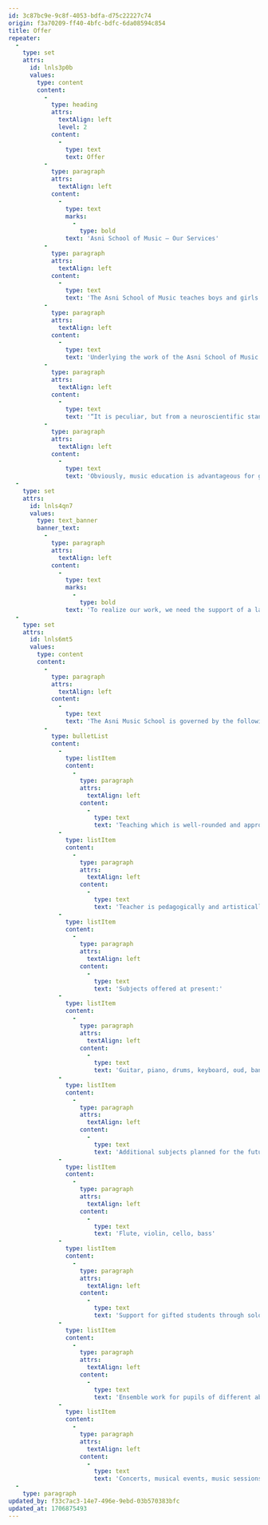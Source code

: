 ```yaml
---
id: 3c87bc9e-9c8f-4053-bdfa-d75c22227c74
origin: f3a70209-ff40-4bfc-bdfc-6da08594c854
title: Offer
repeater:
  -
    type: set
    attrs:
      id: lnls3p0b
      values:
        type: content
        content:
          -
            type: heading
            attrs:
              textAlign: left
              level: 2
            content:
              -
                type: text
                text: Offer
          -
            type: paragraph
            attrs:
              textAlign: left
            content:
              -
                type: text
                marks:
                  -
                    type: bold
                text: 'Asni School of Music – Our Services'
          -
            type: paragraph
            attrs:
              textAlign: left
            content:
              -
                type: text
                text: 'The Asni School of Music teaches boys and girls together regardless of the ideas of gender separation. All children from Asni and the surrounding areas can benefit from the lessons and are cordially welcome to attend.'
          -
            type: paragraph
            attrs:
              textAlign: left
            content:
              -
                type: text
                text: 'Underlying the work of the Asni School of Music is the scientific knowledge that music education has a great influence on the neurological development of children.'
          -
            type: paragraph
            attrs:
              textAlign: left
            content:
              -
                type: text
                text: '“It is peculiar, but from a neuroscientific standpoint, we know that the most useless pastime that humans are capable of – doubtless carefree and unintentional singing – benefits the development of children’s brains greatly.“ Said Professor Dr. Gerald Hüther, leader of the Centre for Neurobiological Research at the University of Göttingen and Mannheim/Heidelberg.'
          -
            type: paragraph
            attrs:
              textAlign: left
            content:
              -
                type: text
                text: 'Obviously, music education is advantageous for general education. It increases mental agility, flexibility, and the ability to concentrate on new subjects. As the Rotman Research Institute in Ontario, Canada has proven, the ability for children to speak is facilitated by music education.'
  -
    type: set
    attrs:
      id: lnls4qn7
      values:
        type: text_banner
        banner_text:
          -
            type: paragraph
            attrs:
              textAlign: left
            content:
              -
                type: text
                marks:
                  -
                    type: bold
                text: 'To realize our work, we need the support of a large community of sponsors.'
  -
    type: set
    attrs:
      id: lnls6mt5
      values:
        type: content
        content:
          -
            type: paragraph
            attrs:
              textAlign: left
            content:
              -
                type: text
                text: 'The Asni Music School is governed by the following working principles:'
          -
            type: bulletList
            content:
              -
                type: listItem
                content:
                  -
                    type: paragraph
                    attrs:
                      textAlign: left
                    content:
                      -
                        type: text
                        text: 'Teaching which is well-rounded and appropriate for children'
              -
                type: listItem
                content:
                  -
                    type: paragraph
                    attrs:
                      textAlign: left
                    content:
                      -
                        type: text
                        text: 'Teacher is pedagogically and artistically qualified'
              -
                type: listItem
                content:
                  -
                    type: paragraph
                    attrs:
                      textAlign: left
                    content:
                      -
                        type: text
                        text: 'Subjects offered at present:'
              -
                type: listItem
                content:
                  -
                    type: paragraph
                    attrs:
                      textAlign: left
                    content:
                      -
                        type: text
                        text: 'Guitar, piano, drums, keyboard, oud, banjo'
              -
                type: listItem
                content:
                  -
                    type: paragraph
                    attrs:
                      textAlign: left
                    content:
                      -
                        type: text
                        text: 'Additional subjects planned for the future:'
              -
                type: listItem
                content:
                  -
                    type: paragraph
                    attrs:
                      textAlign: left
                    content:
                      -
                        type: text
                        text: 'Flute, violin, cello, bass'
              -
                type: listItem
                content:
                  -
                    type: paragraph
                    attrs:
                      textAlign: left
                    content:
                      -
                        type: text
                        text: 'Support for gifted students through solo and group concerts'
              -
                type: listItem
                content:
                  -
                    type: paragraph
                    attrs:
                      textAlign: left
                    content:
                      -
                        type: text
                        text: 'Ensemble work for pupils of different abilities and age groups'
              -
                type: listItem
                content:
                  -
                    type: paragraph
                    attrs:
                      textAlign: left
                    content:
                      -
                        type: text
                        text: 'Concerts, musical events, music sessions'
  -
    type: paragraph
updated_by: f33c7ac3-14e7-496e-9ebd-03b570383bfc
updated_at: 1706875493
---
```

